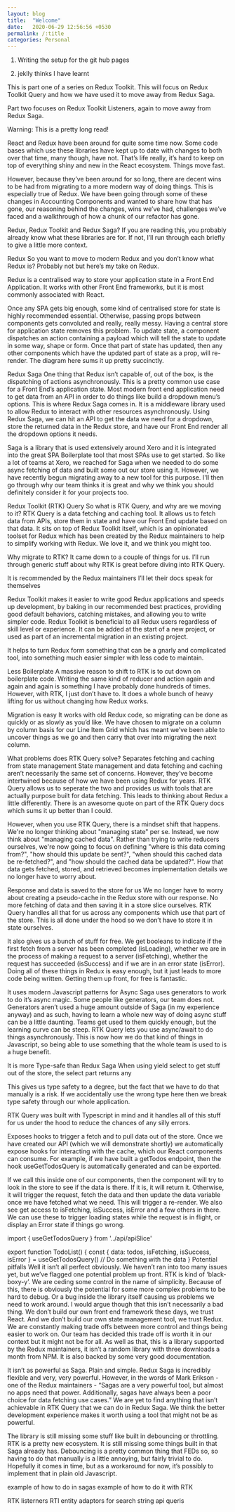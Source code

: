 ```yaml
---
layout: blog
title:  "Welcome"
date:   2020-06-29 12:56:56 +0530
permalink: /:title
categories: Personal
---
```

1. Writing the setup for the git hub pages 

2. jeklly thinks I have learnt



This is part one of a series on Redux Toolkit. This will focus on Redux Toolkit Query and how we have used it to move away from Redux Saga.

Part two focuses on Redux Toolkit Listeners, again to move away from Redux Saga.

Warning: This is a pretty long read! 

React and Redux have been around for quite some time now. Some code bases which use these libraries have kept up to date with changes to both over that time, many though, have not. That’s life really, it’s hard to keep on top of everything shiny and new in the React ecosystem. Things move fast.

However, because they’ve been around for so long, there are  decent wins to be had from migrating to a more modern way of doing things. This is especially true of Redux. We have been going through some of these changes in Accounting Components and wanted to share how that has gone, our reasoning behind the changes, wins we’ve had, challenges we’ve faced and a walkthrough of how a chunk of our refactor has gone.

Redux, Redux Toolkit and Redux Saga?
If you are reading this, you probably already know what these libraries are for. If not, I’ll run through each briefly to give a little more context.

Redux
So you want to move to modern Redux and you don’t know what Redux is? Probably not but here’s my take on Redux.

Redux is a centralised way to store your application state in a Front End Application. It works with other Front End frameworks, but it is most commonly associated with React.


Once any SPA gets big enough, some kind of centralised store for state is highly recommended essential. Otherwise, passing props between components gets convoluted and really, really messy. Having a central store for application state removes this problem. To update state, a component dispatches an action containing a payload which will tell the state to update in some way, shape or form. Once that part of state has updated, then any other components which have the updated part of state as a prop, will re-render. The diagram here sums it up pretty succinctly.  

Redux Saga
One thing that Redux isn’t capable of, out of the box, is the dispatching of actions asynchronously. This is a pretty common use case for a Front End’s application state. Most modern front end application need to get data from an API in order to do things like build a dropdown menu’s options. This is where Redux Saga comes in. It is a middleware library used to allow Redux to interact with other resources asynchronously. Using Redux Saga, we can hit an API to get the data we need for a dropdown, store the returned data in the Redux store, and have our Front End render all the dropdown options it needs.

Saga is a library that is used extensively around Xero and it is integrated into the great SPA Boilerplate tool that most SPAs use to get started. So like a lot of teams at Xero, we reached for Saga when we needed to do some async fetching of data and built some out our store using it. However, we have recently begun migrating away to a new tool for this purpose. I'll then go through why our team thinks it is great and why we think you should definitely consider it for your projects too.

Redux Toolkit (RTK) Query
So what is RTK Query, and why are we moving to it? RTK Query is a data fetching and caching tool. It allows us to fetch data from APIs, store them in state and have our Front End update based on that data. It sits on top of Redux Toolkit itself, which is an opinionated toolset for Redux which has been created by the Redux maintainers to help to simplify working with Redux. We love it, and we think you might too.

Why migrate to RTK?
It came down to a couple of things for us. I’ll run through generic stuff about why RTK is great before diving into RTK Query.

It is recommended by the Redux maintainers
I’ll let their docs speak for themselves

Redux Toolkit makes it easier to write good Redux applications and speeds up development, by baking in our recommended best practices, providing good default behaviors, catching mistakes, and allowing you to write simpler code. Redux Toolkit is beneficial to all Redux users regardless of skill level or experience. It can be added at the start of a new project, or used as part of an incremental migration in an existing project.

It helps to turn Redux form something that can be a gnarly and complicated tool, into something much easier simpler with less code to maintain.

Less Boilerplate
A massive reason to shift to RTK is to cut down on boilerplate code. Writing the same kind of reducer and action again and again and again is something I have probably done hundreds of times. However, with RTK, I just don’t have to. It does a whole bunch of heavy lifting for us without changing how Redux works.

Migration is easy
It works with old Redux code, so migrating can be done as quickly or as slowly as you’d like. We have chosen to migrate on a column by column basis for our Line Item Grid which has meant we’ve been able to uncover things as we go and then carry that over into migrating the next column.

What problems does RTK Query solve?
Separates fetching and caching from state management
State management and data fetching and caching aren’t necessarily the same set of concerns. However, they’ve become intertwined because of how we have been using Redux for years. RTK Query allows us to seperate the two and provides us with tools that are actually purpose built for data fetching. This leads to thinking about Redux a little differently. There is an awesome quote on part of the RTK Query docs which sums it up better than I could.

However, when you use RTK Query, there is a mindset shift that happens. We're no longer thinking about "managing state" per se. Instead, we now think about "managing cached data". Rather than trying to write reducers ourselves, we're now going to focus on defining "where is this data coming from?", "how should this update be sent?", "when should this cached data be re-fetched?", and "how should the cached data be updated?". How that data gets fetched, stored, and retrieved becomes implementation details we no longer have to worry about.

Response and data is saved to the store for us
We no longer have to worry about creating a pseudo-cache in the Redux store with our response. No more fetching of data and then saving it in a store slice ourselves. RTK Query handles all that for us across any components which use that part of the store. This is all done under the hood so we don’t have to store it in state ourselves. 

It also gives us a bunch of stuff for free. We get booleans to indicate if the first fetch from a server has been completed  (isLoading), whether we are in the process of making a request to a server (isFetching), whether the request has succeeded (isSuccess) and if we are in an error state (isError).  Doing all of these things in Redux is easy enough, but it just leads to more code being written. Getting them up front, for free is fantastic. 

It uses modern Javascript patterns for Async
Saga uses generators to work to do it’s async magic. Some people like generators, our team does not. Generators aren’t used a huge amount outside of Saga (in my experience anyway) and as such, having to learn a whole new way of doing async stuff can be a little daunting. Teams get used to them quickly enough, but the learning curve can be steep. RTK Query lets you use async/await to do things asynchronously. This is now how we do that kind of things in Javascript, so being able to use something that the whole team is used to is a huge benefit.


It is more Type-safe than Redux Saga
When using yield select to get stuff out of the store, the select part returns any

This gives us type safety to a degree, but the fact that we have to do that manually is a risk. If we accidentally use the wrong type here then we break type safety through our whole application.

RTK Query was built with Typescript in mind and it handles all of this stuff for us under the hood to reduce the chances of any silly errors.

Exposes hooks to trigger a fetch and to pull data out of the store.
Once we have created our API (which we will demonstrate shortly) we automatically expose hooks for interacting with the cache, which our React components can consume. For example, if we have built a getTodos endpoint, then the hook useGetTodosQuery is automatically generated and can be exported. 

If we call this inside one of our components, then the component will try to look in the store to see if the data is there. If it is, it will return it. Otherwise, it will trigger the request, fetch the data and then update the data variable once we have fetched what we need. This will trigger a re-render. We also see get access to isFetching, isSuccess, isError and a few others in there. We can use these to trigger loading states while the request is in flight, or display an Error state if things go wrong.


import { useGetTodosQuery } from '../api/apiSlice'

export function TodoList() {
  const { data: todos, isFetching, isSuccess, isError } = useGetTodosQuery()
  // Do something with the data
}
Potential pitfalls
Well it isn’t all perfect obviously. We haven’t ran into too many issues yet, but we’ve flagged one potential problem up front. RTK is kind of ‘black-boxy-y’. We are ceding some control in the name of simplicity. Because of this, there is obviously the potential for some more complex problems to be hard to debug. Or a bug inside the library itself causing us problems we need to work around. I would argue though that this isn’t necessarily a bad thing. We don’t build our own front end framework these days, we trust React. And we don’t build our own state management tool, we trust Redux. We are constantly making trade offs between more control and things being easier to work on. Our team has decided this trade off is worth it in our context but it might not be for all. As well as that, this is a library supported by the Redux maintainers, it isn’t a random library with three downloads a month from NPM. It is also backed by some very good documentation.

It isn’t as powerful as Saga. Plain and simple. Redux Saga is incredibly flexible and very, very powerful. However, in the words of Mark Erikson - one of the Redux maintainers - “Sagas are a very powerful tool, but almost no apps need that power. Additionally, sagas have always been a poor choice for data fetching use cases.” We are yet to find anything that isn’t achievable in RTK Query that we can do in Redux Saga. We think the better development experience makes it worth using a tool that might not be as powerful.

The library is still missing some stuff like built in debouncing or throttling. RTK is a pretty new ecosystem. It is still missing some things built in that Saga already has. Debouncing is a pretty common thing that FEDs so, so having to do that manually is a little annoying, but fairly trivial to do. Hopefully it comes in time, but as a workaround for now, it’s possibly to implement that in plain old Javascript.


example of how to do in sagas
example of how to do it with RTK


RTK listerners
RTl entity adaptors for search string api queris
